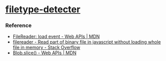 [filetype-detecter](https://dirkarnez.github.io/filetype-detecter)
==================================================================
### Reference
- [FileReader: load event - Web APIs | MDN](https://developer.mozilla.org/en-US/docs/Web/API/FileReader/load_event)
- [filereader - Read part of binary file in javascript without loading whole file in memory - Stack Overflow](https://stackoverflow.com/questions/61921638/read-part-of-binary-file-in-javascript-without-loading-whole-file-in-memory)
- [Blob.slice() - Web APIs | MDN](https://developer.mozilla.org/en-US/docs/Web/API/Blob/slice)
